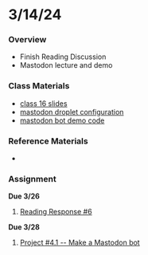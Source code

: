 # 3/14/24
### Overview  
* Finish Reading Discussion
* Mastodon lecture and demo
### Class Materials
* [class 16 slides](https://docs.google.com/presentation/d/12cKTyyxb8xOHxVevGK12mhQfu85kEZ50LzQtuEAYEXw/edit?usp=sharing)
* [mastodon droplet configuration](https://github.com/samheckle/networked-media-sp-24/blob/main/notes/mastodon.md)
* [mastodon bot demo code](https://github.com/samheckle/networked-media-sp-24/tree/main/demos/class16-demo)
### Reference Materials
* 

### Assignment
**Due 3/26**
1. [Reading Response #6](https://github.com/samheckle/networked-media-sp-24/blob/main/assignments/readings.md#reading-response-6)

**Due 3/28**
1. [Project #4.1 -- Make a Mastodon bot](https://github.com/samheckle/networked-media-sp-24/blob/main/assignments/projects.md#project-4)
